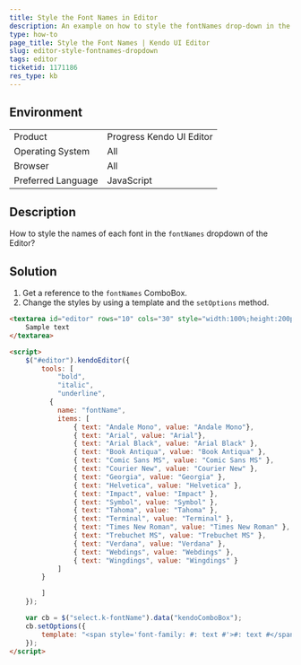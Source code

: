 ```yaml
---
title: Style the Font Names in Editor
description: An example on how to style the fontNames drop-down in the Kendo UI Editor.
type: how-to
page_title: Style the Font Names | Kendo UI Editor
slug: editor-style-fontnames-dropdown
tags: editor
ticketid: 1171186  
res_type: kb
---
```


## Environment

<table>
 <tr>
  <td>Product</td>
  <td>Progress Kendo UI Editor</td>
 </tr>
 <tr>
  <td>Operating System</td>
  <td>All</td>
 </tr>
 <tr>
  <td>Browser</td>
  <td>All</td>
 </tr>
 <tr>
  <td>Preferred Language</td>
  <td>JavaScript</td>
 </tr>
</table>

## Description

How to style the names of each font in the `fontNames` dropdown of the Editor?

## Solution

1. Get a reference to the `fontNames` ComboBox.
1. Change the styles by using a template and the `setOptions` method.

```html
<textarea id="editor" rows="10" cols="30" style="width:100%;height:200px">
    Sample text
</textarea>

<script>
    $("#editor").kendoEditor({
        tools: [
            "bold",
            "italic",
            "underline",
          {
            name: "fontName",
            items: [
                { text: "Andale Mono", value: "Andale Mono"},
                { text: "Arial", value: "Arial"},
                { text: "Arial Black", value: "Arial Black" },
                { text: "Book Antiqua", value: "Book Antiqua" },
                { text: "Comic Sans MS", value: "Comic Sans MS" },
                { text: "Courier New", value: "Courier New" },
                { text: "Georgia", value: "Georgia" },
                { text: "Helvetica", value: "Helvetica" },
                { text: "Impact", value: "Impact" },
                { text: "Symbol", value: "Symbol" },
                { text: "Tahoma", value: "Tahoma" },
                { text: "Terminal", value: "Terminal" },
                { text: "Times New Roman", value: "Times New Roman" },
                { text: "Trebuchet MS", value: "Trebuchet MS" },
                { text: "Verdana", value: "Verdana" },
                { text: "Webdings", value: "Webdings" },
                { text: "Wingdings", value: "Wingdings" }
            ]
        }

        ]
    });

  	var cb = $("select.k-fontName").data("kendoComboBox");      	
  	cb.setOptions({
    	template: "<span style='font-family: #: text #'>#: text #</span>"
    });
</script>
```
